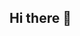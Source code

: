 ## Hi there 👋

<!--🎓 I'm a Data Science and Algorithms student at Cooperative University, passionate about using tech to solve real-world problems.

🌱 Currently learning: Backend Development at ALX
📚 Interests: Education tech, social impact, and data storytelling
🤝 Always open to collaborate on meaningful tech-for-good projects

💡 Skills
Languages: Python, SQL, Bash
Tools: Git, GitHub, MySQL, Jupyter, Linux
Other: Project leadership (AIESEC), Data storytelling, Collaboration
📫 Let's Connect!
💼 LinkedIn
📬 Email: ndambiafelister@gmail.com


